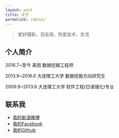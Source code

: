 ```yaml
---
layout: post
title: 关于
permalink: /about/
---
```


> 爱好摄影，羽毛球，热爱技术、生活

## 个人简介
2016.7~至今         美团            数据挖掘工程师

2013.9~2016.6       大连理工大学    数据挖掘方向研究生

2009.9~2013.6       大连理工大学    软件工程(日语强化)专业


## 联系我
- [我的新浪微博](http://weibo.com/yxzfscg)
- [我的Facebook](https://www.facebook.com/shenchengguang)
- [我的Github](https://github.com/yxzf)
